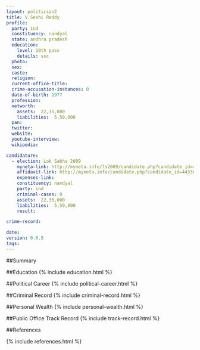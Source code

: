 ```yaml
---
layout: politician2
title: V.Seshi Reddy
profile: 
  party: ind
  constituency: nandyal
  state: andhra pradesh
  education: 
    level: 10th pass
    details: ssc
  photo: 
  sex: 
  caste: 
  religion: 
  current-office-title: 
  crime-accusation-instances: 0
  date-of-birth: 1977
  profession: 
  networth: 
    assets:  22,35,000
    liabilities:  5,50,000
  pan: 
  twitter: 
  website: 
  youtube-interview: 
  wikipedia: 

candidature: 
  - election: Lok Sabha 2009
    myneta-link: http://myneta.info/ls2009/candidate.php?candidate_id=4433
    affidavit-link: http://myneta.info/candidate.php?candidate_id=4433&scan=original
    expenses-link: 
    constituency: nandyal 
    party: ind
    criminal-cases: 0
    assets:  22,35,000
    liabilities:  5,50,000
    result:  

crime-record: 

date: 
version: 0.0.5
tags: 
---
```

##Summary


##Education
{% include education.html %}


##Political Career
{% include political-career.html %}


##Criminal Record
{% include criminal-record.html %}


##Personal Wealth
{% include personal-wealth.html %}


##Public Office Track Record
{% include track-record.html %}


##References


{% include references.html %}